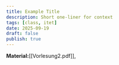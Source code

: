 ```yaml
---
title: Example Title
description: Short one-liner for context
tags: [class, itet]
date: 2025-09-19
draft: false
publish: true
---
```

**Material:**[[Vorlesung2.pdf]], 


